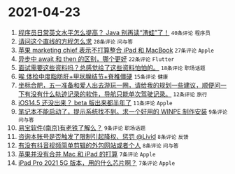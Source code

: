 # 2021-04-23

1. [程序员日常英文水平怎么提高？ Java 别再读“渣蛙”了！](https://www.v2ex.com/t/772621) `40条评论` `程序员`
1. [请问这个直线的方程怎么求](https://www.v2ex.com/t/772618) `28条评论` `问与答`
1. [苹果 marketing chief 表示不打算整合 iPad 和 MacBook](https://www.v2ex.com/t/772612) `27条评论` `Apple`
1. [异步中 await 和 then 的区别，哪个更好](https://www.v2ex.com/t/772610) `22条评论` `Flutter`
1. [面试需要这些资料吗？总感觉给了这些资料怕怕的。](https://www.v2ex.com/t/772632) `18条评论` `职场话题`
1. [唉 体检中度脂肪肝+甲状腺结节+脊椎僵硬](https://www.v2ex.com/t/772614) `15条评论` `健康`
1. [坐标合肥，五一准备和爱人出去游玩一圈，请给我的规划一些建议，顺便问一下有没有什么轨迹记录的软件，导航只能单次驾驶记录。](https://www.v2ex.com/t/772638) `12条评论` `旅行`
1. [iOS14.5 还没出来？ beta 版出来都半年了](https://www.v2ex.com/t/772617) `11条评论` `Apple`
1. [笔记本不能启动了，提示系统找不到。求一个好用的 WINPE 制作安装](https://www.v2ex.com/t/772611) `9条评论` `问与答`
1. [易宝软件(南京)有老铁了解么？](https://www.v2ex.com/t/772609) `9条评论` `职场话题`
1. [咨询本账号是否触发了限制引起降权、惩罚 @Livid](https://www.v2ex.com/t/772633) `8条评论` `反馈`
1. [有没有抖音视频简单剪辑的外包网站或者个人](https://www.v2ex.com/t/772607) `8条评论` `问与答`
1. [苹果并没有合并 Mac 和 iPad 的打算](https://www.v2ex.com/t/772624) `7条评论` `Apple`
1. [iPad Pro 2021 5G 版本，用的什么芯片啊？](https://www.v2ex.com/t/772615) `7条评论` `Apple`
